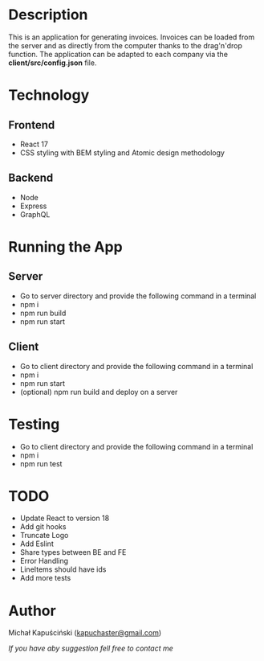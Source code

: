 # Description
This is an application for generating invoices. Invoices can be loaded from the server and as directly from the computer thanks to the drag'n'drop function.
The application can be adapted to each company via the **client/src/config.json** file.

# Technology
## Frontend
* React 17
* CSS styling with BEM styling and Atomic design methodology

## Backend
* Node
* Express
* GraphQL

# Running the App
## Server
* Go to server directory and provide the following command in a terminal
* npm i
* npm run build
* npm run start

## Client
* Go to client directory and provide the following command in a terminal
* npm i
* npm run start
* (optional) npm run build and deploy on a server

# Testing
* Go to client directory and provide the following command in a terminal
* npm i
* npm run test

# TODO
* Update React to version 18
* Add git hooks
* Truncate Logo
* Add Eslint
* Share types between BE and FE
* Error Handling
* LineItems should have ids
* Add more tests
# Author
Michał Kapuściński (kapuchaster@gmail.com)

_If you have aby suggestion fell free to contact me_